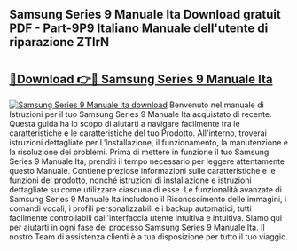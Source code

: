 ## Samsung Series 9 Manuale Ita Download gratuit PDF - Part-9P9 Italiano Manuale dell'utente di riparazione ZTlrN

# <h2><a href="http://dfgo145.blite.top/?on=Samsung+Series+9+Manuale+Ita">🔗Download 👉🔴 Samsung Series 9 Manuale Ita</a></h2>

[![Samsung Series 9 Manuale Ita download](https://i.imgur.com/lujVjoI.png)](http://dfgo145.blite.top/?on=Samsung+Series+9+Manuale+Ita)
Benvenuto nel manuale di Istruzioni per il tuo Samsung Series 9 Manuale Ita acquistato di recente. Questa guida ha lo scopo di aiutarti a navigare facilmente tra le caratteristiche e le caratteristiche del tuo Prodotto. All'interno, troverai istruzioni dettagliate per L'installazione, il funzionamento, la manutenzione e la risoluzione dei problemi. Prima di mettere in funzione il tuo Samsung Series 9 Manuale Ita, prenditi il tempo necessario per leggere attentamente questo Manuale. Contiene preziose informazioni sulle caratteristiche e le funzioni del prodotto, nonché istruzioni di installazione e istruzioni dettagliate su come utilizzare ciascuna di esse. Le funzionalità avanzate di Samsung Series 9 Manuale Ita includono il Riconoscimento delle immagini, i comandi vocali, i profili personalizzabili e i backup automatici, tutti facilmente controllabili dall'interfaccia utente intuitiva e intuitiva. Siamo qui per aiutarti in ogni fase del processo Samsung Series 9 Manuale Ita. Il nostro Team di assistenza clienti è a tua disposizione per tutto il tuo viaggio.
